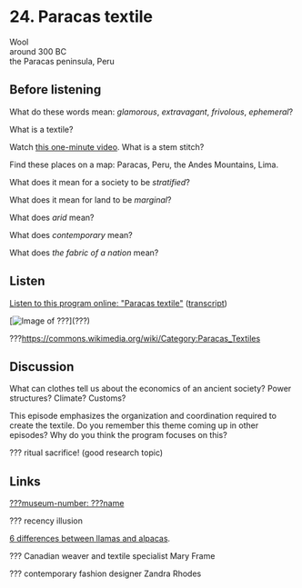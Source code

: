 # 24. Paracas textile

Wool  
around 300 BC  
the Paracas peninsula, Peru


## Before listening

What do these words mean: *glamorous*, *extravagant*, *frivolous*, *ephemeral*?

What is a textile?

Watch [this one-minute video](https://www.youtube.com/watch?v=UJqiQfijoy8).
What is a stem stitch?

Find these places on a map: Paracas, Peru, the Andes Mountains, Lima.

What does it mean for a society to be *stratified*?

What does it mean for land to be *marginal*?

What does *arid* mean?

What does *contemporary* mean?

What does *the fabric of a nation* mean?


## Listen

[Listen to this program online:
"Paracas textile"](http://www.bbc.co.uk/ahistoryoftheworld/objects/wm8NbFLMQGGc5zX7d7mszg)
([transcript](http://www.bbc.co.uk/ahistoryoftheworld/about/transcripts/episode24/))

[![Image of ???](https://upload.wikimedia.org/wikipedia/commons/???)](???)

???https://commons.wikimedia.org/wiki/Category:Paracas_Textiles


## Discussion

What can clothes tell us about the economics of an ancient society? Power structures? Climate? Customs?

This episode emphasizes the organization and coordination required to create the textile. Do you remember this theme coming up in other episodes? Why do you think the program focuses on this?

??? ritual sacrifice! (good research topic)



## Links

[???museum-number: ???name](???)

??? recency illusion

[6 differences between llamas and alpacas](http://modernfarmer.com/2015/09/difference-between-llama-and-alpaca/).

??? Canadian weaver and textile specialist Mary Frame

??? contemporary fashion designer Zandra Rhodes

